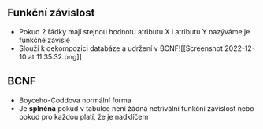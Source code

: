 ## Funkční závislost
- Pokud 2 řádky mají stejnou hodnotu atributu X i atributu Y nazýváme je funkčně závislé
- Slouží k dekompozici databáze a udržení v BCNF![[Screenshot 2022-12-10 at 11.35.32.png]]
## BCNF
- Boyceho-Coddova normální forma
- Je **splněna** pokud v tabulce není žádná netrivální funkční závislost nebo pokud pro každou platí, že je nadklíčem